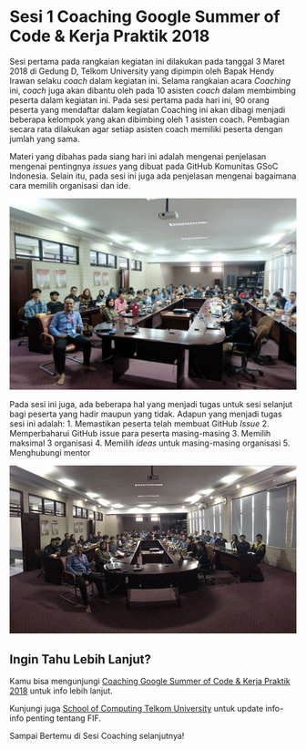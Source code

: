 # Sesi 1 Coaching Google Summer of Code & Kerja Praktik 2018

Sesi pertama pada rangkaian kegiatan ini dilakukan pada tanggal 3 Maret 2018 di Gedung D, Telkom University yang dipimpin oleh Bapak Hendy Irawan selaku *coach* dalam kegiatan ini. Selama rangkaian acara *Coaching* ini, *coach* juga akan dibantu oleh pada 10 asisten *coach* dalam membimbing peserta dalam kegiatan ini. Pada sesi pertama pada hari ini, 90 orang peserta yang mendaftar dalam kegiatan Coaching ini akan dibagi menjadi beberapa kelompok yang akan dibimbing oleh 1 asisten coach. Pembagian secara rata dilakukan agar setiap asisten coach memiliki peserta dengan jumlah yang sama. 

Materi yang dibahas pada siang hari ini adalah mengenai penjelasan mengenai pentingnya *issues* yang dibuat pada GitHub Komunitas GSoC Indonesia. Selain itu, pada sesi ini juga ada penjelasan mengenai bagaimana cara memilih organisasi dan ide. 

![image1](sesi1[1].jpg)

Pada sesi ini juga, ada beberapa hal yang menjadi tugas untuk sesi selanjut bagi peserta yang hadir maupun yang tidak. Adapun yang menjadi tugas sesi ini adalah:
	1. Memastikan peserta telah membuat GitHub *Issue* 
	2. Memperbaharui GitHub issue para peserta masing-masing
	3. Memilih maksimal 3 organisasi
	4. Memilih *ideas* untuk masing-masing organisasi
	5. Menghubungi mentor 

![image2](sesi1[2].jpg) 

## Ingin Tahu Lebih Lanjut?

Kamu bisa mengunjungi [Coaching Google Summer of Code & Kerja Praktik 2018](https://gsocindonesia.github.io) untuk info lebih lanjut.

Kunjungi juga [School of Computing Telkom University](http://www.telkomuniversity.ac.id) untuk update info-info penting tentang FIF.

Sampai Bertemu di Sesi Coaching selanjutnya!

